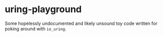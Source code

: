 # uring-playground

Some hopelessly undocumented and likely unsound toy code written for poking around with `io_uring`.
